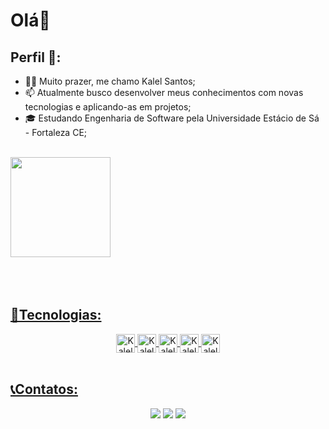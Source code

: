 # Olá👋

## Perfil 🚶:
- 🧑🏼 Muito prazer, me chamo Kalel Santos;
- 📫 Atualmente busco desenvolver meus conhecimentos com novas tecnologias e aplicando-as em projetos;
- 🎓 Estudando Engenharia de Software pela Universidade Estácio de Sá - Fortaleza CE;
<br>
<div>
  <a href="https://beacons.ai/KalelSantoss">
     <img height="160em" src="https://github-readme-stats.vercel.app/api?username=KalelSantoss&show_icons=false&theme=gray&include_all_commits=true&count_private=true"/> 
</div>

<br>
<br>
<br>

## 🚀Tecnologias:

<div align="center" dir="auto">
    <img align="center" alt="Kalel-PHP" height="30" src="https://img.shields.io/badge/PHP-777BB4?style=for-the-badge&logo=php&logoColor=white"  />
    <img align="center" alt="Kalel-HTML" height="30" src="https://img.shields.io/badge/HTML5-E34F26?style=for-the-badge&logo=html5&logoColor=white" />
    <img align="center" alt="Kalel-CSS" height = "30" src="https://img.shields.io/badge/CSS3-1572B6?style=for-the-badge&logo=css3&logoColor=white" />
    <img align="center" alt="Kalel-JS" height = "30" src="https://img.shields.io/badge/JavaScript-F7DF1E?style=for-the-badge&logo=javascript&logoColor=black" />
    <img align="center" alt="Kalel-JAVA" height="30" src="https://img.shields.io/badge/Java-ED8B00?style=for-the-badge&logo=openjdk&logoColor=white" /> 
</div>

<br>


## 📞Contatos:
<div align="center" dir="auto"> 
<a href = ""><img src = "https://img.shields.io/badge/-LinkedIn-%230077B5?style=for-the-badge&logo=linkedin&logoCColor=white" target="_blank"></a> 
<a href = "zpoloft@gmail.com"><img src ="https://img.shields.io/badge/Gmail-D14836?style=for-the-badge&logo=gmail&logoColor=white" target="_blank"></a>
<a href="https://discord.com/users/zplayszz_"><img src="https://img.shields.io/badge/-Discord-%235865F2?style=for-the-badge&logo=discord&logoColor=white" target="_blanck"></a>
</div>


